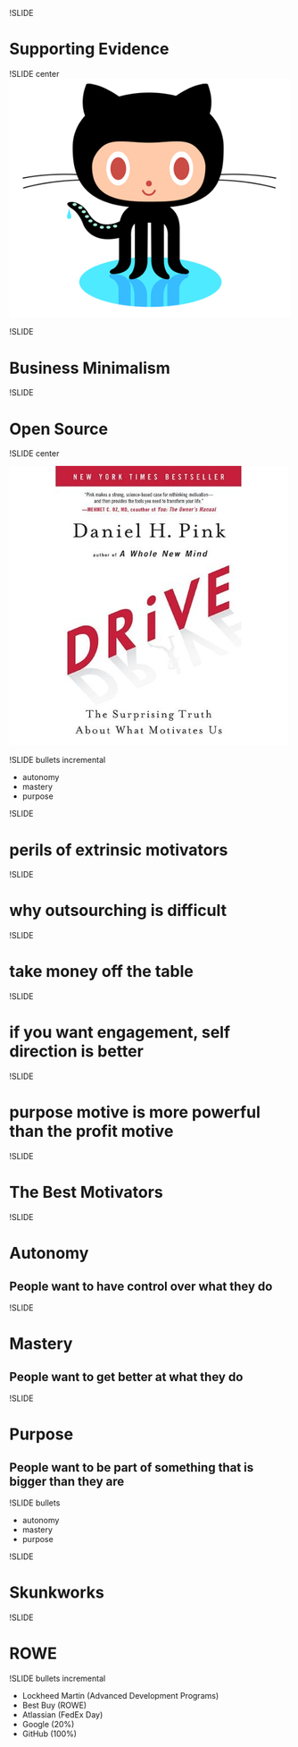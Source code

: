!SLIDE

# Supporting Evidence #

!SLIDE center
![](octocat.png)

!SLIDE
# Business Minimalism #

!SLIDE

# Open Source #

!SLIDE center

![drive](drive.jpg)

!SLIDE bullets incremental

* autonomy
* mastery
* purpose

!SLIDE

# perils of extrinsic motivators #

!SLIDE

# why outsourching is difficult #

!SLIDE

# take money off the table #

!SLIDE

# if you want engagement, self direction is better #

!SLIDE

# purpose motive is more powerful than the profit motive #

!SLIDE

# The Best Motivators #

!SLIDE

# Autonomy #

## People want to have control over what they do ##

!SLIDE

# Mastery #

## People want to get better at what they do ##

!SLIDE

# Purpose #

## People want to be part of something that is bigger than they are ##

!SLIDE bullets

* autonomy
* mastery
* purpose

!SLIDE

# Skunkworks #

!SLIDE

# ROWE #

!SLIDE bullets incremental

* Lockheed Martin (Advanced Development Programs)
* Best Buy (ROWE)
* Atlassian (FedEx Day)
* Google (20%)
* GitHub (100%)


